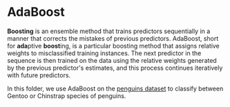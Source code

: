 # AdaBoost

**Boosting** is an ensemble method that trains predictors sequentially in a manner that corrects the mistakes of previous predictors. AdaBoost, short for **ada**ptive **boost**ing, is a particular boosting method that assigns relative weights to misclassified training instances. The next predictor in the sequence is then trained on the data using the relative weights generated by the previous predictor's estimates, and this process continues iteratively with future predictors.

In this folder, we use AdaBoost on the [penguins dataset](https://github.com/mwaskom/seaborn-data/blob/master/penguins.csv "Title") to classify between Gentoo or Chinstrap species of penguins.